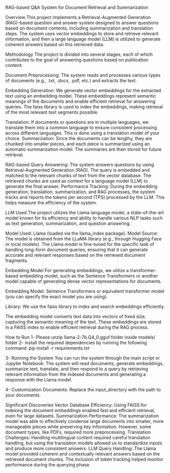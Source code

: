 RAG-based Q&A System for Document Retrieval and Summarization

Overview
This project implements a Retrieval-Augmented Generation (RAG)-based question and answer system designed to answer questions based on document contents, including summarization and translation steps. The system uses vector embeddings to store and retrieve relevant information, and then a large language model (LLM) is utilized to generate coherent answers based on this retrieved data.

Methodology
The project is divided into several stages, each of which contributes to the goal of answering questions based on publication content:

Document Preprocessing: The system reads and processes various types of documents (e.g., .txt, .docx, .pdf, etc.) and extracts the text.

Embedding Generation:
We generate vector embeddings for the extracted text using an embedding model.
These embeddings represent semantic meanings of the documents and enable efficient retrieval for answering queries.
The faiss library is used to index the embeddings, making retrieval of the most relevant text segments possible.

Translation: If documents or questions are in multiple languages, we translate them into a common language to ensure consistent processing across different languages. This is done using a translation model of your choice.
Summarization: Since the documents can be lengthy, they are chunked into smaller pieces, and each piece is summarized using an automatic summarization model. The summaries are then stored for future retrieval.

RAG-based Query Answering:
The system answers questions by using Retrieval-Augmented Generation (RAG).
The query is embedded and matched to the relevant chunks of text from the vector database.
The retrieved chunks are used as context for a language model (LLM) to generate the final answer.
Performance Tracking: During the embedding generation, translation, summarization, and RAG processes, the system tracks and reports the tokens per second (TPS) processed by the LLM. This helps measure the efficiency of the system.

LLM Used
The project utilizes the Llama language model, a state-of-the-art model known for its efficiency and ability to handle various NLP tasks such as text generation, summarization, and question answering.

Model Used: Llama (loaded via the llama_index package).
Model Source: The model is obtained from the LLaMA library (e.g., through Hugging Face or local models).
The Llama model is fine-tuned for the specific task of handling long-form document queries, ensuring that it can generate accurate and relevant responses based on the retrieved document fragments.

Embedding Model
For generating embeddings, we utilize a transformer-based embedding model, such as the Sentence Transformers or another model capable of generating dense vector representations for documents.

Embedding Model: Sentence Transformers or equivalent transformer model (you can specify the exact model you are using).

Library: We use the faiss library to index and search embeddings efficiently.

The embedding model converts text data into vectors of fixed size, capturing the semantic meaning of the text. These embeddings are stored in a FAISS index to enable efficient retrieval during the RAG process.

How to Run
1- Please unzip llama-2-7b.Q4_0.gguf folder inside models/ folder
2- install the required dependencies by running the following command:
pip install -r requirements.txt

3- Running the System
You can run the system through the main script or Jupyter Notebook:
The system will read documents, generate embeddings, summarize text, translate, and then respond to a query by retrieving relevant information from the indexed documents and generating a response with the Llama model.

4- Customization
Documents: Replace the input_directory with the path to your documents.


Significant Discoveries
Vector Database Efficiency: Using FAISS for indexing the document embeddings enabled fast and efficient retrieval, even for large datasets.
Summarization Performance: The summarization model was able to effectively condense large documents into smaller, more manageable pieces while preserving key information. However, some document types, like PDFs, required more preprocessing.
Translation Challenges: Handling multilingual content required careful translation handling, but using the translation models allowed us to standardize inputs and produce more consistent answers.
LLM Query Handling: The Llama model provided coherent and contextually relevant answers based on the retrieved document chunks. The inclusion of token tracking helped monitor performance during the querying phase.
